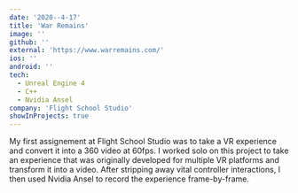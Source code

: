```yaml
---
date: '2020--4-17'
title: 'War Remains'
image: ''
github: ''
external: 'https://www.warremains.com/'
ios: ''
android: ''
tech:
  - Unreal Engine 4
  - C++
  - Nvidia Ansel
company: 'Flight School Studio'
showInProjects: true
---
```


My first assignement at Flight School Studio was to take a VR experience and convert it into a 360 video at 60fps. I worked solo on this project to take an experience that was originally developed for multiple VR platforms and transform it into a video. After stripping away vital controller interactions, I then used Nvidia Ansel to record the experience frame-by-frame.
